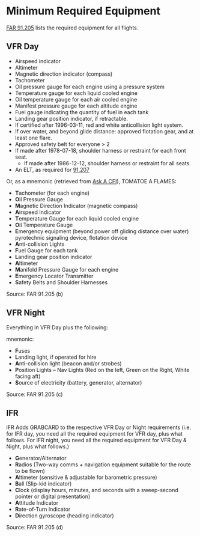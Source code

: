 # Minimum Required Equipment

[FAR 91.205](https://www.ecfr.gov/current/title-14/chapter-I/subchapter-F/part-91#91.205) lists the required equipment for all flights.

## VFR Day

- Airspeed indicator
- Altimeter
- Magnetic direction indicator (compass)
- Tachometer
- Oil pressure gauge for each engine using a pressure system
- Temperature gauge for each liquid cooled engine
- Oil temperature gauge for each air cooled engine
- Manifest pressure gauge for each altitude engine
- Fuel gauge indicating the quantity of fuel in each tank
- Landing gear position indicator, if retractable.
- If certified after 1996-03-11, red and white anticollision light system.
- If over water, and beyond glide distance: approved flotation gear, and at least one flare.
- Approved safety belt for everyone > 2
- If made after 1978-07-18, shoulder harness or restraint for each front seat.
  - If made after 1986-12-12, shoulder harness or restraint for all seats.
- An ELT, as required for [91.207](https://www.ecfr.gov/current/title-14/chapter-I/subchapter-F/part-91#91.207)

Or, as a mnemonic (retrieved from [Ask A CFI](https://www.askacfi.com/1647/vfr-required-equipment.htm)), TOMATOE A FLAMES:

- **T**achometer (for each engine)
- **O**il Pressure Gauge
- **M**agnetic Direction Indicator (magnetic compass)
- **A**irspeed Indicator
- **T**emperature Gauge for each liquid cooled engine
- **O**il Temperature Gauge
- **E**mergency equipment (beyond power off gliding distance over water) pyrotechnic signaling device, flotation device
- **A**nti-collision Lights
- **F**uel Gauge for each tank
- **L**anding gear position indicator
- **A**ltimeter
- **M**anifold Pressure Gauge for each engine
- **E**mergency Locator Transmitter
- **S**afety Belts and Shoulder Harnesses

Source: FAR 91.205 (b)

## VFR Night

Everything in VFR Day plus the following:

mnemonic:

- **F**uses
- **L**anding light, if operated for hire
- **A**nti-collision light (beacon and/or strobes)
- **P**osition Lights – Nav Lights (Red on the left, Green on the Right, White facing aft)
- **S**ource of electricity (battery, generator, alternator)

Source: FAR 91.205 (c)

## IFR

IFR Adds GRABCARD to the respective VFR Day or Night requirements (i.e. for IFR day, you need all the required equipment for VFR day, plus what follows. For IFR night, you need all the required equipment for VFR Day & Night, plus what follows.)

- **G**enerator/Alternator
- **R**adios (Two-way comms + navigation equipment suitable for the route to be flown)
- **A**ltimeter (sensitive & adjustable for barometric pressure)
- **B**all (Slip-kid indicator)
- **C**lock (display hours, minutes, and seconds with a sweep-second pointer or digital presentation)
- **A**ttitude Indicator
- **R**ate-of-Turn Indicator
- **D**irection gyroscope (heading indicator)

Source: FAR 91.205 (d)
